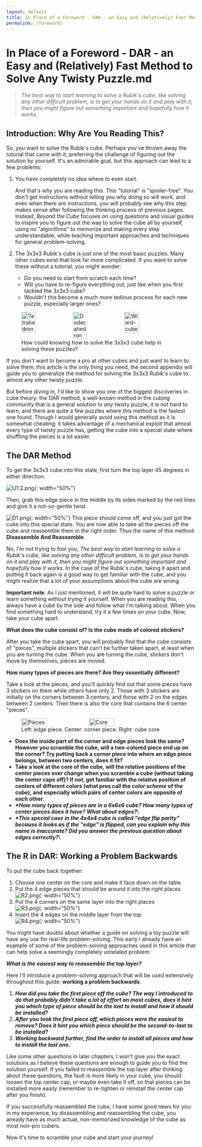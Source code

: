 ```yaml
---
layout: default
title: In Place of a Foreword - DAR - an Easy and (Relatively) Fast Method to Solve Any Twisty Puzzle
permalink: /foreword/
---
```


# In Place of a Foreword - DAR - an Easy and (Relatively) Fast Method to Solve Any Twisty Puzzle.md

> *The best way to start learning to solve a Rubik's cube, like solving any other difficult problem, is to get your hands on it and play with it, then you might figure out something important and hopefully how it works.*

## Introduction: Why Are You Reading This?

So, you want to solve the Rubik's cube. Perhaps you've thrown away the tutorial that came with it, preferring the challenge of figuring out the solution by yourself. It's an admirable goal, but this approach can lead to a few problems:

1. You have completely no idea where to even start.

	And that's why you are reading this. This "tutorial" is "spoiler-free". You don't get instructions without telling you why doing so will work, and even when there are instructions, you will probably see why this step makes sense after following the thinking process of previous pages. Instead, *Beyond the Cube* focuses on using questions and visual guides to inspire you to figure out the way to solve the cube all by yourself, using no "algorithms" to memorize and making every step understandable, while teaching important approaches and techniques for general problem-solving.

2. The 3x3x3 Rubik's cube is just one of the most basic puzzles. Many other cubes exist that look far more complicated. If you want to solve these without a tutorial, you might wonder:
	- Do you need to start from scratch each time?
	- Will you have to re-figure everything out, just like when you first tackled the 3x3x3 cube?
	- Wouldn't this become a much more tedious process for each new puzzle, especially larger ones?

<figure>
	<div style="display: flex; gap: 10px;">
		<img src="https://rkocka.hu/image/cache/rkocka/rubik-kocka/rubik-kocka-mastermorphix/shengshou-4x4x4-mastermorphix-cube--31475-600x600.png" alt="Tetrahedron" style="width: 30%; height: auto;">
		<img src="https://ae01.alicdn.com/kf/HTB1afOELpXXXXaaXFXXq6xXFXXXz/Shengshou-Gigaminx-Magic-Cube-Puzzle-Black-and-White-Dodecahedron-5x5-Speed-Cube-Game-Learning-Educational-Cubo.jpg" alt="Dodecahedron" style="width: 30%; height: auto;">
		<img src="https://m.media-amazon.com/images/I/61RoZxnm3KL._AC_SL1500_.jpg" alt="Wierd-cube" style="width: 30%; height: auto;">
	</div>
	<figcaption>How could knowing how to solve the 3x3x3 cube help in solving these puzzles?</figcaption>
</figure>

If you don't want to become a pro at other cubes and just want to learn to solve them, this article is the only thing you need, the second appendix will guide you to generalize the method for solving the 3x3x3 Rubik's cube to almost any other twisty puzzle.

But before diving in, I'd like to show you one of the biggest discoveries in cube theory: the DAR method, a well-known method in the cubing community that is a general solution to *any* twisty puzzle, it is not hard to learn, and there are quite a few puzzles where this method is the fastest one found. Though I would generally avoid using this method as it is somewhat cheating: it takes advantage of a mechanical exploit that almost every type of twisty puzzle has, getting the cube into a special state where shuffling the pieces is a lot easier.

## The DAR Method

To get the 3x3x3 cube into this state, first turn the top layer 45 degrees in either direction.

![U1:2.png](resources/U1_2.png){: width="50%"}

Then, grab this edge piece in the middle by its sides marked by the red lines and give it a not-so-gentle twist.

![D1.png](resources/D1.png){: width="50%"}
This piece should come off, and you just got the cube into this special state. You are now able to take all the pieces off the cube and reassemble them in the right order. Thus the name of this method: **Disassemble And Reassemble**.

No, I'm not trying to fool you, *The best way to start learning to solve a Rubik's cube, like solving any other difficult problem, is to get your hands on it and play with it, then you might figure out something important and hopefully how it works*. In the case of the Rubik's cube, taking it apart and putting it back again is a good way to get familiar with the cube, and you might realize that a lot of your assumptions about the cube are wrong.

**Important note**. As I just mentioned, it will be quite hard to solve a puzzle or learn something without trying it yourself. When you are reading this, always have a cube by the side and follow what I'm talking about. When you find something hard to understand, try it a few times on your cube. Now, take your cube apart.

**What does the cube consist of? Is the cube made of colored
stickers?**

After you take the cube apart, you will probably find that the cube consists of "pieces", multiple stickers that can't be further taken apart, at least when you are turning the cube. When you are turning the cube, stickers don't move by themselves, pieces are moved.

**How many types of pieces are there? Are they essentially different?**

Take a look at the pieces, and you'll quickly find out that some pieces have 3 stickers on them while others have only 2. Those with 3 stickers are initially on the corners between 3 centers, and those with 2 on the edges between 2 centers. Then there is also the core that contains the 6 center "pieces".

<figure>
	<div style="display: flex; gap: 10px;">
		<img src="/resources/Pieces.png" alt="Pieces" style="width: 40%; height: auto;">
		<img src="/resources/Core.png" alt="Core" style="width: 40%; height: auto;">
	</div>
	<figcaption>Left: edge piece. Center: corner piece. Right: cube core</figcaption>
</figure>

- **Does the inside part of the corner and edge pieces look the same? However you scramble the cube, will a two-colored piece end up on the corner? Try putting back a corner piece into where an edge piece belongs, between two centers, does it fit?**
- **Take a look at the core of the cube, will the relative positions of the center pieces ever change when you scramble a cube (without taking the center caps off)? If not, get familiar with the relative position of centers of different colors (what pros call the *color scheme* of the cube), and especially which pairs of center colors are opposite of each other.**
- ***\*How many types of pieces are in a 6x6x6 cube? How many types of center pieces does it have? What about edges?***\
- ***\*This special case in the 4x4x4 cube is called "edge flip parity" because it looks as if the "edge" is flipped, can you explain why this name is inaccurate? Did you answer the previous question about edges correctly?***\

## The R in DAR: Working a Problem Backwards

To put the cube back together:

1.	Choose one center on the core and make it face down on the table
2.	Put the 4 edge pieces that should be around it into the right
	places\
	![R2.png](resources/R2.png){: width="50%"}
3.	Put the 4 corners on the same layer into the right places\
	![R3.png](resources/R3.png){: width="50%"}
4.	Insert the 4 edges on the middle layer from the top\
	![R4.png](resources/R4.png){: width="50%"}

You might have doubts about whether a guide on solving a toy puzzle will have any use for real-life problem-solving. This early I already have an example of some of the problem-solving approaches used in this article that can help solve a seemingly completely unrelated problem:

***What is the easiest way to reassemble the top layer?***

Here I'll introduce a problem-solving approach that will be used extensively throughout this guide: **working a problem backwards**.

1. ***How did you take the first piece off the cube? The way I introduced to do that probably didn't take a lot of effort on most cubes, does it hint you which type of piece should be the last to install and how it should be installed?***
2. ***After you took the first piece off, which pieces were the easiest to remove? Does it hint you which piece should be the second-to-last to be installed?***
3. ***Working backward further, find the order to install all pieces and how to install the last one.***

Like some other questions in later chapters, I won't give you the exact solutions as I believe these questions are enough to guide you to find the solution yourself. If you failed to reassemble the top layer after thinking about these questions, the fault is more likely in your cube, you should loosen the top center cap, or maybe even take it off, so that pieces can be installed more easily (remember to re-tighten or reinstall the center cap after you finish).

If you successfully reassembled the cube, I have some good news for you: in my experience, by disassembling and reassembling the cube, you already have as much actual, non-memorized knowledge of the cube as most non-pro cubers.

Now it's time to scramble your cube and start your journey!
